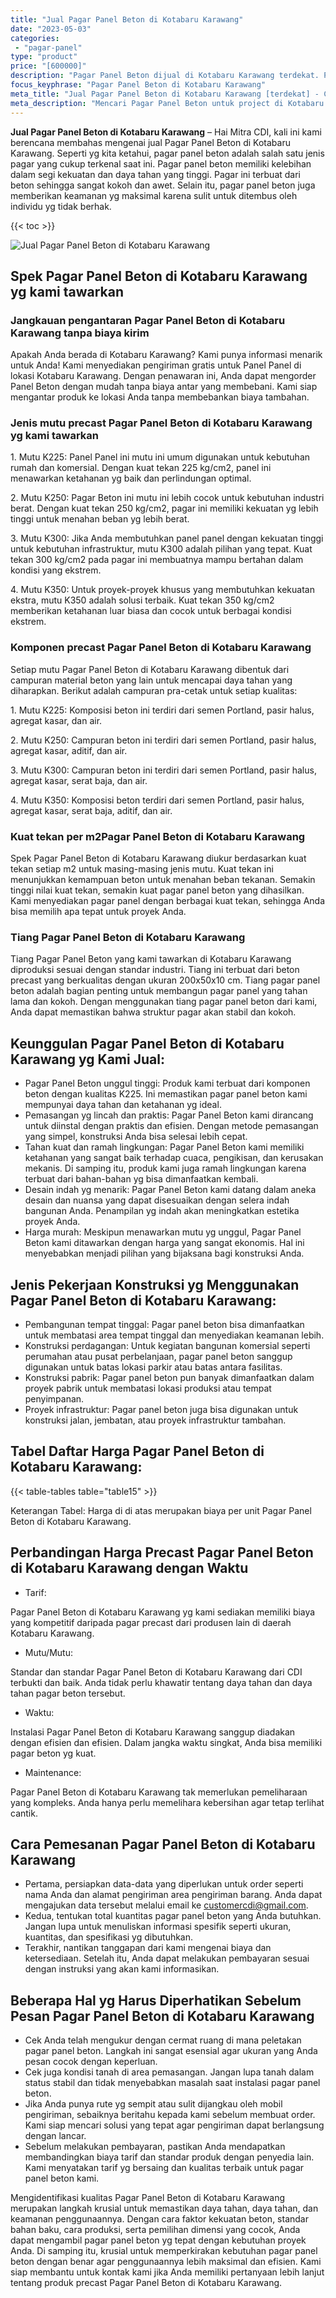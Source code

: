 ```yaml
---
title: "Jual Pagar Panel Beton di Kotabaru Karawang"
date: "2023-05-03"
categories:
 - "pagar-panel"
type: "product"
price: "[600000]"
description: "Pagar Panel Beton dijual di Kotabaru Karawang terdekat. Pagar Panel Beton ini biasanya diaplikasikan dalam proyek pembangunan sebagai pembatas area yang kuat dan awet. Hubungi kami untuk mendapatkan lebih lanjut."
focus_keyphrase: "Pagar Panel Beton di Kotabaru Karawang"
meta_title: "Jual Pagar Panel Beton di Kotabaru Karawang [terdekat] - CDI"
meta_description: "Mencari Pagar Panel Beton untuk project di Kotabaru Karawang? Kami memiliki Pagar Panel Beton yang berkualitas untuk pembatas lahan. Dapatkan harga terbaik sekarang."
---
```


**Jual Pagar Panel Beton di Kotabaru Karawang** – Hai Mitra CDI, kali ini kami berencana membahas mengenai jual Pagar Panel Beton di Kotabaru Karawang. Seperti yg kita ketahui, pagar panel beton adalah salah satu jenis pagar yang cukup terkenal saat ini. Pagar panel beton memiliki kelebihan dalam segi kekuatan dan daya tahan yang tinggi. Pagar ini terbuat dari beton sehingga sangat kokoh dan awet. Selain itu, pagar panel beton juga memberikan keamanan yg maksimal karena sulit untuk ditembus oleh individu yg tidak berhak.

{{< toc >}}

![Jual Pagar Panel Beton di Kotabaru Karawang](/images/pagar-panel/pagar-panel-07.jpg)

## Spek Pagar Panel Beton di Kotabaru Karawang yg kami tawarkan

### Jangkauan pengantaran Pagar Panel Beton di Kotabaru Karawang tanpa biaya kirim

Apakah Anda berada di Kotabaru Karawang? Kami punya informasi menarik untuk Anda! Kami menyediakan pengiriman gratis untuk Panel Panel di lokasi Kotabaru Karawang. Dengan penawaran ini, Anda dapat mengorder Panel Beton dengan mudah tanpa biaya antar yang membebani. Kami siap mengantar produk ke lokasi Anda tanpa membebankan biaya tambahan.

### Jenis mutu precast Pagar Panel Beton di Kotabaru Karawang yg kami tawarkan

1\. Mutu K225: Panel Panel ini mutu ini umum digunakan untuk kebutuhan rumah dan komersial. Dengan kuat tekan 225 kg/cm2, panel ini menawarkan ketahanan yg baik dan perlindungan optimal.  

2\. Mutu K250: Pagar Beton ini mutu ini lebih cocok untuk kebutuhan industri berat. Dengan kuat tekan 250 kg/cm2, pagar ini memiliki kekuatan yg lebih tinggi untuk menahan beban yg lebih berat.  

3\. Mutu K300: Jika Anda membutuhkan panel panel dengan kekuatan tinggi untuk kebutuhan infrastruktur, mutu K300 adalah pilihan yang tepat. Kuat tekan 300 kg/cm2 pada pagar ini membuatnya mampu bertahan dalam kondisi yang ekstrem.  

4\. Mutu K350: Untuk proyek-proyek khusus yang membutuhkan kekuatan ekstra, mutu K350 adalah solusi terbaik. Kuat tekan 350 kg/cm2 memberikan ketahanan luar biasa dan cocok untuk berbagai kondisi ekstrem.

### Komponen precast Pagar Panel Beton di Kotabaru Karawang

Setiap mutu Pagar Panel Beton di Kotabaru Karawang dibentuk dari campuran material beton yang lain untuk mencapai daya tahan yang diharapkan. Berikut adalah campuran pra-cetak untuk setiap kualitas:

1\. Mutu K225: Komposisi beton ini terdiri dari semen Portland, pasir halus, agregat kasar, dan air.

2\. Mutu K250: Campuran beton ini terdiri dari semen Portland, pasir halus, agregat kasar, aditif, dan air.

3\. Mutu K300: Campuran beton ini terdiri dari semen Portland, pasir halus, agregat kasar, serat baja, dan air.

4\. Mutu K350: Komposisi beton terdiri dari semen Portland, pasir halus, agregat kasar, serat baja, aditif, dan air.

### Kuat tekan per m2Pagar Panel Beton di Kotabaru Karawang

Spek Pagar Panel Beton di Kotabaru Karawang diukur berdasarkan kuat tekan setiap m2 untuk masing-masing jenis mutu. Kuat tekan ini menunjukkan kemampuan beton untuk menahan beban tekanan. Semakin tinggi nilai kuat tekan, semakin kuat pagar panel beton yang dihasilkan. Kami menyediakan pagar panel dengan berbagai kuat tekan, sehingga Anda bisa memilih apa tepat untuk proyek Anda.

### Tiang Pagar Panel Beton di Kotabaru Karawang

Tiang Pagar Panel Beton yang kami tawarkan di Kotabaru Karawang diproduksi sesuai dengan standar industri. Tiang ini terbuat dari beton precast yang berkualitas dengan ukuran 200x50x10 cm. Tiang pagar panel beton adalah bagian penting untuk membangun pagar panel yang tahan lama dan kokoh. Dengan menggunakan tiang pagar panel beton dari kami, Anda dapat memastikan bahwa struktur pagar akan stabil dan kokoh.

## Keunggulan Pagar Panel Beton di Kotabaru Karawang yg Kami Jual:

*   Pagar Panel Beton unggul tinggi: Produk kami terbuat dari komponen beton dengan kualitas K225. Ini memastikan pagar panel beton kami mempunyai daya tahan dan ketahanan yg ideal.
*   Pemasangan yg lincah dan praktis: Pagar Panel Beton kami dirancang untuk diinstal dengan praktis dan efisien. Dengan metode pemasangan yang simpel, konstruksi Anda bisa selesai lebih cepat.
*   Tahan kuat dan ramah lingkungan: Pagar Panel Beton kami memiliki ketahanan yang sangat baik terhadap cuaca, pengikisan, dan kerusakan mekanis. Di samping itu, produk kami juga ramah lingkungan karena terbuat dari bahan-bahan yg bisa dimanfaatkan kembali.
*   Desain indah yg menarik: Pagar Panel Beton kami datang dalam aneka desain dan nuansa yang dapat disesuaikan dengan selera indah bangunan Anda. Penampilan yg indah akan meningkatkan estetika proyek Anda.
*   Harga murah: Meskipun menawarkan mutu yg unggul, Pagar Panel Beton kami ditawarkan dengan harga yang sangat ekonomis. Hal ini menyebabkan menjadi pilihan yang bijaksana bagi konstruksi Anda.

## Jenis Pekerjaan Konstruksi yg Menggunakan Pagar Panel Beton di Kotabaru Karawang:

*   Pembangunan tempat tinggal: Pagar panel beton bisa dimanfaatkan untuk membatasi area tempat tinggal dan menyediakan keamanan lebih.
*   Konstruksi perdagangan: Untuk kegiatan bangunan komersial seperti perumahan atau pusat perbelanjaan, pagar panel beton sanggup digunakan untuk batas lokasi parkir atau batas antara fasilitas.
*   Konstruksi pabrik: Pagar panel beton pun banyak dimanfaatkan dalam proyek pabrik untuk membatasi lokasi produksi atau tempat penyimpanan.
*   Proyek infrastruktur: Pagar panel beton juga bisa digunakan untuk konstruksi jalan, jembatan, atau proyek infrastruktur tambahan.

## Tabel Daftar Harga Pagar Panel Beton di Kotabaru Karawang:

{{< table-tables table="table15" >}}

Keterangan Tabel: Harga di di atas merupakan biaya per unit Pagar Panel Beton di Kotabaru Karawang.

## Perbandingan Harga Precast Pagar Panel Beton di Kotabaru Karawang dengan Waktu

*   Tarif:

Pagar Panel Beton di Kotabaru Karawang yg kami sediakan memiliki biaya yang kompetitif daripada pagar precast dari produsen lain di daerah Kotabaru Karawang.
*   Mutu/Mutu:

Standar dan standar Pagar Panel Beton di Kotabaru Karawang dari CDI terbukti dan baik. Anda tidak perlu khawatir tentang daya tahan dan daya tahan pagar beton tersebut.
*   Waktu:

Instalasi Pagar Panel Beton di Kotabaru Karawang sanggup diadakan dengan efisien dan efisien. Dalam jangka waktu singkat, Anda bisa memiliki pagar beton yg kuat.
*   Maintenance:

Pagar Panel Beton di Kotabaru Karawang tak memerlukan pemeliharaan yang kompleks. Anda hanya perlu memelihara kebersihan agar tetap terlihat cantik.

## Cara Pemesanan Pagar Panel Beton di Kotabaru Karawang

*   Pertama, persiapkan data-data yang diperlukan untuk order seperti nama Anda dan alamat pengiriman area pengiriman barang. Anda dapat mengajukan data tersebut melalui email ke customercdi@gmail.com.
*   Kedua, tentukan total kuantitas pagar panel beton yang Anda butuhkan. Jangan lupa untuk menuliskan informasi spesifik seperti ukuran, kuantitas, dan spesifikasi yg dibutuhkan.
*   Terakhir, nantikan tanggapan dari kami mengenai biaya dan ketersediaan. Setelah itu, Anda dapat melakukan pembayaran sesuai dengan instruksi yang akan kami informasikan.

## Beberapa Hal yg Harus Diperhatikan Sebelum Pesan Pagar Panel Beton di Kotabaru Karawang

*   Cek Anda telah mengukur dengan cermat ruang di mana peletakan pagar panel beton. Langkah ini sangat esensial agar ukuran yang Anda pesan cocok dengan keperluan.
*   Cek juga kondisi tanah di area pemasangan. Jangan lupa tanah dalam status stabil dan tidak menyebabkan masalah saat instalasi pagar panel beton.
*   Jika Anda punya rute yg sempit atau sulit dijangkau oleh mobil pengiriman, sebaiknya beritahu kepada kami sebelum membuat order. Kami siap mencari solusi yang tepat agar pengiriman dapat berlangsung dengan lancar.
*   Sebelum melakukan pembayaran, pastikan Anda mendapatkan membandingkan biaya tarif dan standar produk dengan penyedia lain. Kami menyatakan tarif yg bersaing dan kualitas terbaik untuk pagar panel beton kami.

Mengidentifikasi kualitas Pagar Panel Beton di Kotabaru Karawang merupakan langkah krusial untuk memastikan daya tahan, daya tahan, dan keamanan penggunaannya. Dengan cara faktor kekuatan beton, standar bahan baku, cara produksi, serta pemilihan dimensi yang cocok, Anda dapat mengambil pagar panel beton yg tepat dengan kebutuhan proyek Anda. Di samping itu, krusial untuk memperkirakan kebutuhan pagar panel beton dengan benar agar penggunaannya lebih maksimal dan efisien. Kami siap membantu untuk kontak kami jika Anda memiliki pertanyaan lebih lanjut tentang produk precast Pagar Panel Beton di Kotabaru Karawang.